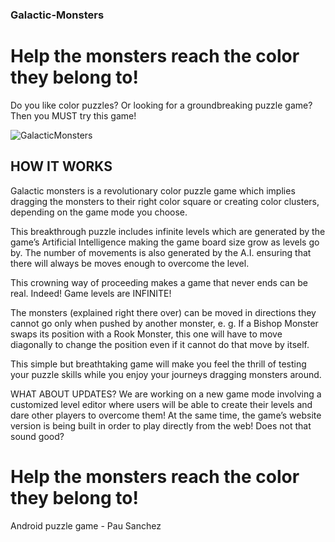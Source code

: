 ### Galactic-Monsters

# Help the monsters reach the color they belong to!

Do you like color puzzles? Or looking for a groundbreaking puzzle game? Then you MUST try this game!

![GalacticMonsters](https://www.pausanchezv.com/assets/galactic-monsters/img/bg-share-small.png)

## HOW IT WORKS
Galactic monsters is a revolutionary color puzzle game which implies dragging the monsters to their right color square or creating color clusters, depending on the game mode you choose.

This breakthrough puzzle includes infinite levels which are generated by the game’s Artificial Intelligence making the game board size grow as levels go by. The number of movements is also generated by the A.I. ensuring that there will always be moves enough to overcome the level.

This crowning way of proceeding makes a game that never ends can be real. Indeed! Game levels are INFINITE!

The monsters (explained right there over) can be moved in directions they cannot go only when pushed by another monster, e. g. If a Bishop Monster swaps its position with a Rook Monster, this one will have to move diagonally to change the position even if it cannot do that move by itself.

This simple but breathtaking game will make you feel the thrill of testing your puzzle skills while you enjoy your journeys dragging monsters around.

WHAT ABOUT UPDATES?
We are working on a new game mode involving a customized level editor where users will be able to create their levels and dare other players to overcome them! At the same time, the game’s website version is being built in order to play directly from the web! Does not that sound good?

# Help the monsters reach the color they belong to!

Android puzzle game - Pau Sanchez
